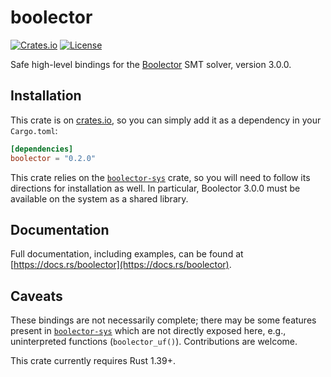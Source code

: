 # boolector

[![Crates.io](https://img.shields.io/crates/v/boolector.svg)](https://crates.io/crates/boolector)
[![License](https://img.shields.io/badge/license-MIT-blue.svg)](https://raw.githubusercontent.com/cdisselkoen/boolector-rs/master/LICENSE)

Safe high-level bindings for the [Boolector] SMT solver, version 3.0.0.

## Installation

This crate is on [crates.io](https://crates.io/crates/boolector), so you can
simply add it as a dependency in your `Cargo.toml`:
```toml
[dependencies]
boolector = "0.2.0"
```

This crate relies on the [`boolector-sys`] crate, so you will need to follow
its directions for installation as well. In particular, Boolector 3.0.0 must
be available on the system as a shared library.

[Boolector]: https://boolector.github.io
[`boolector-sys`]: https://crates.io/crates/boolector-sys

## Documentation

Full documentation, including examples, can be found at
[https://docs.rs/boolector](https://docs.rs/boolector).

## Caveats

These bindings are not necessarily complete; there may be some features
present in [`boolector-sys`] which are not directly exposed here, e.g.,
uninterpreted functions (`boolector_uf()`). Contributions are welcome.

This crate currently requires Rust 1.39+.
